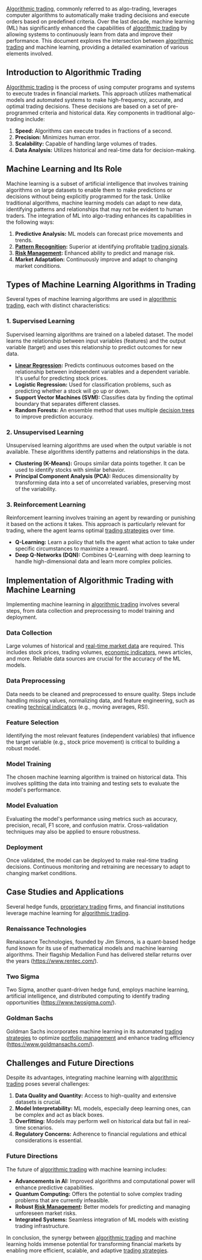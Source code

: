 [Algorithmic trading](../a/algorithmic_trading.md), commonly referred to as algo-trading, leverages computer algorithms to automatically make trading decisions and execute orders based on predefined criteria. Over the last decade, machine learning (ML) has significantly enhanced the capabilities of [algorithmic trading](../a/algorithmic_trading.md) by allowing systems to continuously learn from data and improve their performance. This document explores the intersection between [algorithmic trading](../a/algorithmic_trading.md) and machine learning, providing a detailed examination of various elements involved.

## Introduction to Algorithmic Trading

[Algorithmic trading](../a/algorithmic_trading.md) is the process of using computer programs and systems to execute trades in financial markets. This approach utilizes mathematical models and automated systems to make high-frequency, accurate, and optimal trading decisions. These decisions are based on a set of pre-programmed criteria and historical data. Key components in traditional algo-trading include:

1. **Speed:** Algorithms can execute trades in fractions of a second.
2. **Precision:** Minimizes human error.
3. **Scalability:** Capable of handling large volumes of trades.
4. **Data Analysis:** Utilizes historical and real-time data for decision-making.

## Machine Learning and Its Role

Machine learning is a subset of artificial intelligence that involves training algorithms on large datasets to enable them to make predictions or decisions without being explicitly programmed for the task. Unlike traditional algorithms, machine learning models can adapt to new data, identifying patterns and relationships that may not be evident to human traders. The integration of ML into algo-trading enhances its capabilities in the following ways:

1. **Predictive Analysis:** ML models can forecast price movements and trends.
2. **[Pattern Recognition](../p/pattern_recognition.md):** Superior at identifying profitable [trading signals](../t/trading_signals.md).
3. **[Risk Management](../r/risk_management.md):** Enhanced ability to predict and manage risk.
4. **Market Adaptation:** Continuously improve and adapt to changing market conditions.

## Types of Machine Learning Algorithms in Trading

Several types of machine learning algorithms are used in [algorithmic trading](../a/algorithmic_trading.md), each with distinct characteristics:

### 1. Supervised Learning

Supervised learning algorithms are trained on a labeled dataset. The model learns the relationship between input variables (features) and the output variable (target) and uses this relationship to predict outcomes for new data.

- **[Linear Regression](../l/linear_regression.md):** Predicts continuous outcomes based on the relationship between independent variables and a dependent variable. It's useful for predicting stock prices.
- **Logistic Regression:** Used for classification problems, such as predicting whether a stock will go up or down.
- **Support Vector Machines (SVM):** Classifies data by finding the optimal boundary that separates different classes.
- **Random Forests:** An ensemble method that uses multiple [decision trees](../d/decision_trees.md) to improve prediction accuracy.

### 2. Unsupervised Learning

Unsupervised learning algorithms are used when the output variable is not available. These algorithms identify patterns and relationships in the data.

- **Clustering (K-Means):** Groups similar data points together. It can be used to identify stocks with similar behavior.
- **Principal Component Analysis (PCA):** Reduces dimensionality by transforming data into a set of uncorrelated variables, preserving most of the variability.

### 3. Reinforcement Learning

Reinforcement learning involves training an agent by rewarding or punishing it based on the actions it takes. This approach is particularly relevant for trading, where the agent learns optimal [trading strategies](../t/trading_strategies.md) over time.

- **Q-Learning:** Learn a policy that tells the agent what action to take under specific circumstances to maximize a reward.
- **Deep Q-Networks (DQN):** Combines Q-Learning with deep learning to handle high-dimensional data and learn more complex policies.

## Implementation of Algorithmic Trading with Machine Learning

Implementing machine learning in [algorithmic trading](../a/algorithmic_trading.md) involves several steps, from data collection and preprocessing to model training and deployment.

### Data Collection

Large volumes of historical and [real-time market data](../r/real-time_market_data.md) are required. This includes stock prices, trading volumes, [economic indicators](../e/economic_indicators.md), news articles, and more. Reliable data sources are crucial for the accuracy of the ML models.

### Data Preprocessing

Data needs to be cleaned and preprocessed to ensure quality. Steps include handling missing values, normalizing data, and feature engineering, such as creating [technical indicators](../t/technical_indicators.md) (e.g., moving averages, RSI).

### Feature Selection

Identifying the most relevant features (independent variables) that influence the target variable (e.g., stock price movement) is critical to building a robust model.

### Model Training

The chosen machine learning algorithm is trained on historical data. This involves splitting the data into training and testing sets to evaluate the model's performance.

### Model Evaluation

Evaluating the model's performance using metrics such as accuracy, precision, recall, F1 score, and confusion matrix. Cross-validation techniques may also be applied to ensure robustness.

### Deployment

Once validated, the model can be deployed to make real-time trading decisions. Continuous monitoring and retraining are necessary to adapt to changing market conditions.

## Case Studies and Applications

Several hedge funds, [proprietary trading](../p/proprietary_trading.md) firms, and financial institutions leverage machine learning for [algorithmic trading](../a/algorithmic_trading.md).

### Renaissance Technologies
Renaissance Technologies, founded by Jim Simons, is a quant-based hedge fund known for its use of mathematical models and machine learning algorithms. Their flagship Medallion Fund has delivered stellar returns over the years (https://www.rentec.com/).

### Two Sigma
Two Sigma, another quant-driven hedge fund, employs machine learning, artificial intelligence, and distributed computing to identify trading opportunities (https://www.twosigma.com/).

### Goldman Sachs
Goldman Sachs incorporates machine learning in its automated [trading strategies](../t/trading_strategies.md) to optimize [portfolio management](../p/portfolio_management.md) and enhance trading efficiency (https://www.goldmansachs.com/).

## Challenges and Future Directions

Despite its advantages, integrating machine learning with [algorithmic trading](../a/algorithmic_trading.md) poses several challenges:

1. **Data Quality and Quantity:** Access to high-quality and extensive datasets is crucial.
2. **Model Interpretability:** ML models, especially deep learning ones, can be complex and act as black boxes.
3. **Overfitting:** Models may perform well on historical data but fail in real-time scenarios.
4. **Regulatory Concerns:** Adherence to financial regulations and ethical considerations is essential.

### Future Directions

The future of [algorithmic trading](../a/algorithmic_trading.md) with machine learning includes:

- **Advancements in AI:** Improved algorithms and computational power will enhance predictive capabilities.
- **Quantum Computing:** Offers the potential to solve complex trading problems that are currently infeasible.
- **Robust [Risk Management](../r/risk_management.md):** Better models for predicting and managing unforeseen market risks.
- **Integrated Systems:** Seamless integration of ML models with existing trading infrastructure.

In conclusion, the synergy between [algorithmic trading](../a/algorithmic_trading.md) and machine learning holds immense potential for transforming financial markets by enabling more efficient, scalable, and adaptive [trading strategies](../t/trading_strategies.md).